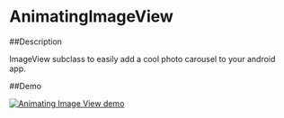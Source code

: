 AnimatingImageView
==================

##Description

ImageView subclass to easily add a cool photo carousel to your android app.

##Demo

[![Animating Image View demo](http://img.youtube.com/vi/WhXlU5hx0vw/0.jpg)](http://www.youtube.com/watch?v=WhXlU5hx0vw)
